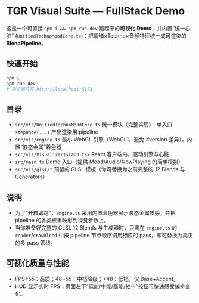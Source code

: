 # TGR Visual Suite — FullStack Demo

这是一个可直接 `npm i && npm run dev` 跑起来的**可视化 Demo**，并内置“统一心脏” (`UnifiedTechnoMoodCore.ts`)：把情绪×Techno×音频特征统一成可渲染的 **BlendPipeline**。

## 快速开始
```bash
npm i
npm run dev
# 浏览器打开 http://localhost:5173
```

## 目录
- `src/vis/UnifiedTechnoMoodCore.ts` 统一模块（完整实现）：单入口 `stepOnce(...)` 产出渲染用 pipeline
- `src/vis/engine.ts` 最小 WebGL 引擎（WebGL1，避免 #version 差异），内置“液态金属”着色器
- `src/vis/VisualizerIsland.tsx` React 客户端岛，驱动引擎与心脏
- `src/main.ts` Demo 入口（提供 Mood/Audio/NowPlaying 的简单模拟）
- `src/vis/glsl/*` 预留的 GLSL 模板（你可替换为之前完整的 12 Blends 与 Generators）

## 说明
- 为了“开箱即跑”，`engine.ts` 采用内置着色器展示液态金属质感，并把 pipeline 的各类权重映射到视觉参数上。
- 当你准备好完整的 GLSL 12 Blends 与生成器时，只需在 `engine.ts` 的 `render`/`drawBlend` 中按 pipeline 节点顺序调用相应的 pass，即可替换为真正的多 pass 管线。

## 可视化质量与性能
- FPS≥55：高质；48~55：中档降级；<48：低档，仅 Base+Accent。
- HUD 显示实时 FPS；页面左下“低能/中能/高能/抽卡”按钮可快速感受编排变化。
